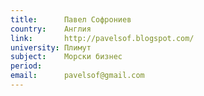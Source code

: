 ```yaml
---
title:      Павел Софрониев
country:    Англия 
link:       http://pavelsof.blogspot.com/
university: Плимут
subject:    Морски бизнес
period:     
email:      pavelsof@gmail.com
---
```

